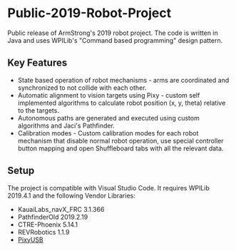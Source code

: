 # Public-2019-Robot-Project
Public release of ArmStrong's 2019 robot project.
The code is written in Java and uses WPILib's "Command based programming" design pattern.

## Key Features
- State based operation of robot mechanisms - arms are coordinated and synchronized to not collide with each other.
- Automatic alignment to vision targets using Pixy - custom self implemented algorithms to calculate robot position (x, y, theta) relative to the targets.
- Autonomous paths are generated and executed using custom algorithms and Jaci's Pathfinder.
- Calibration modes - Custom calibration modes for each robot mechanism that disable normal robot operation, use special controller button mapping and open Shuffleboard tabs with all the relevant data.

## Setup
The project is compatible with Visual Studio Code.
It requires WPILib 2019.4.1 and the following Vendor Libraries:
- KauaiLabs_navX_FRC 3.1.366
- PathfinderOld 2019.2.19
- CTRE-Phoenix 5.14.1
- REVRobotics 1.1.9
- [PixyUSB](https://github.com/Cybersonics/PixyUSB "PixyUSB GitHub Repository")
